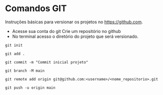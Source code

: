 # Comandos GIT
Instruções básicas para versionar os projetos no https://github.com.

- Acesse sua conta do git
Crie um repositório no github
- No terminal acesso o diretório do projeto que será versionado.

```git init```

```git add .```

```git commit -m "Commit inicial projeto"```

```git branch -M main```

```git remote add origin git@github.com:<username>/<nome_repositorio>.git```

```git push -u origin main```